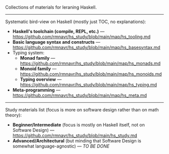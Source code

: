 Collections of materials for leraning Haskell.

---

Systematic bird-view on Haskell (mostly just TOC, no explanations):
* **Haskell's toolchain (compile, REPL, etc.)** — https://github.com/rmnavr/hs_study/blob/main/map/hs_tooling.md
* **Basic language syntax and constructs** — https://github.com/rmnavr/hs_study/blob/main/map/hs_basesyntax.md
* Typing system:
  * **Monad family** — https://github.com/rmnavr/hs_study/blob/main/map/hs_monads.md
  * **Monoid family** — https://github.com/rmnavr/hs_study/blob/main/map/hs_monoids.md
  * **Typing overview** — https://github.com/rmnavr/hs_study/blob/main/map/hs_typing.md
* **Meta-programming** — https://github.com/rmnavr/hs_study/blob/main/map/hs_meta.md

---
  
Study materials list (focus is more on software design rather than on math theory):
* **Beginner/Intermediate** (focus is mostly on Haskell itself, not on Software Design) — https://github.com/rmnavr/hs_study/blob/main/hs_study.md
* **Advanced/Architectural** (but minding that Software Design is somewhat language-agnostic) — *TO BE DONE*
